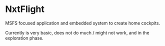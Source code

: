 # NxtFlight
MSFS focused application and embedded system to create home cockpits.

Currently is very basic, does not do much / might not work, and in the exploration phase.
